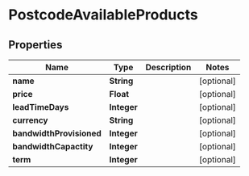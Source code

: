 # PostcodeAvailableProducts

## Properties
Name | Type | Description | Notes
------------ | ------------- | ------------- | -------------
**name** | **String** |  |  [optional]
**price** | **Float** |  |  [optional]
**leadTimeDays** | **Integer** |  |  [optional]
**currency** | **String** |  |  [optional]
**bandwidthProvisioned** | **Integer** |  |  [optional]
**bandwidthCapactity** | **Integer** |  |  [optional]
**term** | **Integer** |  |  [optional]
